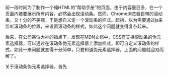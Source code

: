 前一段时间为了制作一个纯HTML的“帮助手册”的页面，由于内容量巨多，在一个页面内若要展示所有内容，必然会出现滚动条。然而，Chrome浏览器自带的滚动条，又十分的不美观，于是想自义定一个滚动条的样式。起初，以为需要通过js来监听滚动条的位置，来设置滚动条的样式，如此这个问题就变得复杂起来。

后来，在公司某位大神的指点下，发现在MDN文档中，CSS有支持滚动条的伪元素选择器，可以通过在滚动条伪元素选择器上添加样式，即可自定义滚动条的样式，如此一来问题就变得十分简单，只要知道伪元素选择器，上面的问题就迎刃而解了。

关于滚动条伪元素选择器，首先

